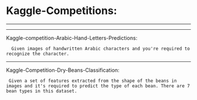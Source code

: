 # Kaggle-Competitions:
------------------------
------------------------

  Kaggle-competition-Arabic-Hand-Letters-Predictions:
  
      Given images of handwritten Arabic characters and you're required to recognize the character.
  ------------------------------------------------------------------------------------------------------------------------------------------------------
 Kaggle-Competition-Dry-Beans-Classification:
 
     Given a set of features extracted from the shape of the beans in images and it's required to predict the type of each bean. There are 7 bean types in this dataset.
